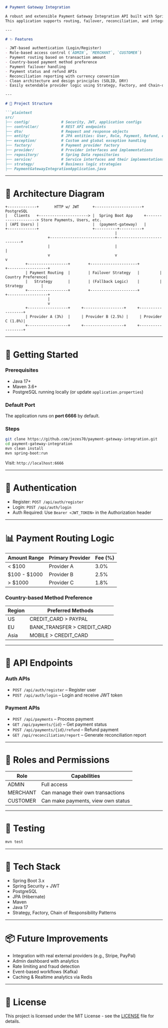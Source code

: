 
````markdown
# Payment Gateway Integration

A robust and extensible Payment Gateway Integration API built with Spring Boot.  
This application supports routing, failover, reconciliation, and integrates with multiple mock payment providers while supporting user authentication and role-based access control.

---

# ✨ Features

- JWT-based authentication (Login/Register)
- Role-based access control (`ADMIN`, `MERCHANT`, `CUSTOMER`)
- Payment routing based on transaction amount
- Country-based payment method preference
- Payment failover handling
- Payment status and refund APIs
- Reconciliation reporting with currency conversion
- Clean architecture and design principles (SOLID, DRY)
- Easily extendable provider logic using Strategy, Factory, and Chain-of-Responsibility patterns

---

# 📁 Project Structure

```plaintext
src/
├── config/              # Security, JWT, application configs
├── controller/          # REST API endpoints
├── dto/                 # Request and response objects
├── entity/              # JPA entities: User, Role, Payment, Refund, etc.
├── exception/           # Custom and global exception handling
├── factory/             # Payment provider factory
├── provider/            # Provider interfaces and implementations
├── repository/          # Spring Data repositories
├── service/             # Service interfaces and their implementations
├── strategy/            # Business logic strategies
├── PaymentGatewayIntegrationApplication.java
````

---

# 📐 Architecture Diagram

```plaintext
+-------------+       HTTP w/ JWT      +---------------------+      PostgreSQL
|   Clients   +----------------------> |  Spring Boot App     +---------------------> Store Payments, Users, etc.
| (API Users) |                        |  (payment-gateway)   |
+-------------+                        +----------+----------+
                                                 |
                   +-----------------------------+---------------------------+
                   |                             |                           |
                   v                             v                           v
         +------------------+        +---------------------+         +------------------+
         | Payment Routing  |        | Failover Strategy   |         | Country Preference|
         |   Strategy       |        | (Fallback Logic)    |         |   Strategy        |
         +------------------+        +---------------------+         +------------------+
                   |
                   v
         +------------------+     +------------------+     +------------------+
         | Provider A (3%)  |     | Provider B (2.5%) |     | Provider C (1.8%)|
         +------------------+     +------------------+     +------------------+
```

---

# 🚀 Getting Started

### Prerequisites

* Java 17+
* Maven 3.6+
* PostgreSQL running locally (or update `application.properties`)

### Default Port

The application runs on **port 6666** by default.

### Steps

```bash
git clone https://github.com/jezes70/payment-gateway-integration.git
cd payment-gateway-integration
mvn clean install
mvn spring-boot:run
```

Visit: `http://localhost:6666`

---

# 🔐 Authentication

* Register: `POST /api/auth/register`
* Login: `POST /api/auth/login`
* Auth Required: Use `Bearer <JWT_TOKEN>` in the Authorization header

---

# 📊 Payment Routing Logic

| Amount Range   | Primary Provider | Fee (%) |
| -------------- | ---------------- | ------- |
| < \$100        | Provider A       | 3.0%    |
| \$100 - \$1000 | Provider B       | 2.5%    |
| > \$1000       | Provider C       | 1.8%    |

### Country-based Method Preference

| Region | Preferred Methods             |
| ------ | ----------------------------- |
| US     | CREDIT\_CARD > PAYPAL         |
| EU     | BANK\_TRANSFER > CREDIT\_CARD |
| Asia   | MOBILE > CREDIT\_CARD         |

---

# 📄 API Endpoints

### Auth APIs

* `POST /api/auth/register` – Register user
* `POST /api/auth/login` – Login and receive JWT token

### Payment APIs

* `POST /api/payments` – Process payment
* `GET /api/payments/{id}` – Get payment status
* `POST /api/payments/{id}/refund` – Refund payment
* `GET /api/reconciliation/report` – Generate reconciliation report

---

# 👥 Roles and Permissions

| Role     | Capabilities                       |
| -------- | ---------------------------------- |
| ADMIN    | Full access                        |
| MERCHANT | Can manage their own transactions  |
| CUSTOMER | Can make payments, view own status |

---

# 🧪 Testing

```bash
mvn test
```

---

# 🧱 Tech Stack

* Spring Boot 3.x
* Spring Security + JWT
* PostgreSQL
* JPA (Hibernate)
* Maven
* Java 17
* Strategy, Factory, Chain of Responsibility Patterns

---

# 📦 Future Improvements

* Integration with real external providers (e.g., Stripe, PayPal)
* Admin dashboard with analytics
* Rate limiting and fraud detection
* Event-based workflows (Kafka)
* Caching & Realtime analytics via Redis

---

# 📃 License

This project is licensed under the MIT License - see the [LICENSE](LICENSE) file for details.

```
